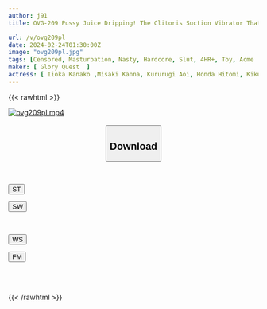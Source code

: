 ```yaml
---
author: j91
title: OVG-209 Pussy Juice Dripping! The Clitoris Suction Vibrator That Sucks And Trembles Will Make You Cum! Womanizer Masturbation 3

url: /v/ovg209pl
date: 2024-02-24T01:30:00Z
image: "ovg209pl.jpg"
tags: [Censored, Masturbation, Nasty, Hardcore, Slut, 4HR+, Toy, Acme · Orgasm	]
maker: [ Glory Quest  ]
actress: [ Iioka Kanako ,Misaki Kanna, Kururugi Aoi, Honda Hitomi, Kikuchi Maya, Marui Moeka, Fujiko Mio, Hinata Hikage, Ozaki Erika ,Sawakita Minami ]
---
```



{{< rawhtml >}}

<div class="video" data-videoid="Jb979Z7Bx3TjWgO">
    <a href="javascript:;">
        <img src="/v/ovg209pl/ovg209pl.jpg" width="WIDTH" height="HEIGHT" alt="ovg209pl.mp4" loading="lazy">
    </a>
</div>

<script type="text/javascript" src="https://j91.asia/asset/on-demand-st.js"></script>

<br>
  <link rel="stylesheet" href="https://j91.asia/asset/bs5.css">
  
  <center>
  <button class="btn btn-primary" type="button" data-bs-toggle="collapse" data-bs-target=".multi-collapse" aria-expanded="false" aria-controls="multiCollapseExample1 multiCollapseExample2"><h2>Download</h2></button></center>
</p>
<div class="row">
  <div class="col">
    <div class="collapse multi-collapse" id="multiCollapseExample1">
      <div class="card card-body">
	      	      <br>
<div class="buttons">  
<p><a href="https://streamtape.to/v/Jb979Z7Bx3TjWgO" target="_blank"><button class="btn-hover color-3"><i class="fa fa-download"></i> ST</button></a></p>
<p><a href="https://cdnwish.com/l8shnrahal5o" target="_blank"><button class="btn-hover color-2"><i class="fa fa-download"></i> SW</button></a></p></div>
    </div>
  </div>
</div>
  <div class="col">
    <div class="collapse multi-collapse" id="multiCollapseExample2">
      <div class="card card-body">
	      <br>
<div class="buttons">
<p><a href="https://wolfstream.tv/us6704t6djxn/OVG-209.mp4.html"><button class="btn-hover color-9"><i class="fa fa-download"></i> WS</button></a></p>
<p><a href="https://filemoon.sx/d/a1xxiew123w4"><button class="btn-hover color-8"><i class="fa fa-download"></i> FM</button></a></p></div>
<br><br>
      </div>
    </div>
  </div>
</div>

{{< /rawhtml >}}